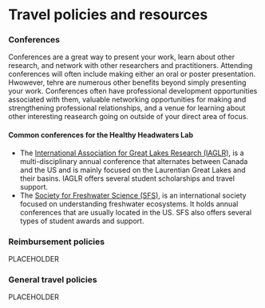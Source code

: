 # Travel policies and resources

### Conferences
Conferences are a great way to present your work, learn about other research, and network with other researchers and practitioners. Attending conferences will often include making either an oral or poster presentation. Hwowever, tehre are numerous other benefits beyond simply presenting your work. Conferences often have professional development opportunities associated with them, valuable networking opportunities for making and strengthening professional relationships, and a venue for learning about other interesting reasearch going on outside of your direct area of focus.

#### Common conferences for the Healthy Headwaters Lab
* The [International Association for Great Lakes Research (IAGLR)](http://iaglr.org/conference/about.php), is a multi-disciplinary annual conference that alternates between Canada and the US and is mainly focused on the Laurentian Great Lakes and their basins. IAGLR offers several student scholarships and travel support.  
* The [Society for Freshwater Science (SFS)](https://freshwater-science.org/annual-meeting-info), is an international society focused on understanding freshwater ecosystems. It holds annual conferences that are usually located in the US. SFS also offers several types of student awards and support.

### Reimbursement policies
PLACEHOLDER

### General travel policies 
PLACEHOLDER
